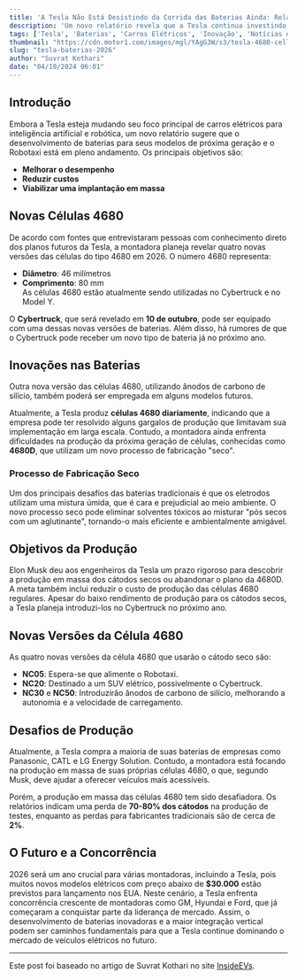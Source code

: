 ```yaml
---
title: 'A Tesla Não Está Desistindo da Corrida das Baterias Ainda: Relatório'
description: 'Um novo relatório revela que a Tesla continua investindo no desenvolvimento de baterias, com quatro novas versões das células 4680 sendo esperadas para 2026.'
tags: ['Tesla', 'Baterias', 'Carros Elétricos', 'Inovação', 'Notícias de Carros Elétricos']
thumbnail: "https://cdn.motor1.com/images/mgl/YAgG3W/s3/tesla-4680-cell.jpg"
slug: "tesla-baterias-2026"
author: "Suvrat Kothari"
date: "04/10/2024 06:01"
---
```


## Introdução

Embora a Tesla esteja mudando seu foco principal de carros elétricos para inteligência artificial e robótica, um novo relatório sugere que o desenvolvimento de baterias para seus modelos de próxima geração e o Robotaxi está em pleno andamento. Os principais objetivos são:

- **Melhorar o desempenho**
- **Reduzir custos**
- **Viabilizar uma implantação em massa**

## Novas Células 4680

De acordo com fontes que entrevistaram pessoas com conhecimento direto dos planos futuros da Tesla, a montadora planeja revelar quatro novas versões das células do tipo 4680 em 2026. O número 4680 representa:
- **Diâmetro**: 46 milímetros
- **Comprimento**: 80 mm  
As células 4680 estão atualmente sendo utilizadas no Cybertruck e no Model Y.

O **Cybertruck**, que será revelado em **10 de outubro**, pode ser equipado com uma dessas novas versões de baterias. Além disso, há rumores de que o Cybertruck pode receber um novo tipo de bateria já no próximo ano.

## Inovações nas Baterias

Outra nova versão das células 4680, utilizando ânodos de carbono de silício, também poderá ser empregada em alguns modelos futuros.

Atualmente, a Tesla produz **células 4680 diariamente**, indicando que a empresa pode ter resolvido alguns gargalos de produção que limitavam sua implementação em larga escala. Contudo, a montadora ainda enfrenta dificuldades na produção da próxima geração de células, conhecidas como **4680D**, que utilizam um novo processo de fabricação "seco".

### Processo de Fabricação Seco

Um dos principais desafios das baterias tradicionais é que os eletrodos utilizam uma mistura úmida, que é cara e prejudicial ao meio ambiente. O novo processo seco pode eliminar solventes tóxicos ao misturar "pós secos com um aglutinante", tornando-o mais eficiente e ambientalmente amigável.

## Objetivos da Produção

Elon Musk deu aos engenheiros da Tesla um prazo rigoroso para descobrir a produção em massa dos cátodos secos ou abandonar o plano da 4680D. A meta também inclui reduzir o custo de produção das células 4680 regulares. Apesar do baixo rendimento de produção para os cátodos secos, a Tesla planeja introduzi-los no Cybertruck no próximo ano.

## Novas Versões da Célula 4680

As quatro novas versões da célula 4680 que usarão o cátodo seco são:
- **NC05**: Espera-se que alimente o Robotaxi. 
- **NC20**: Destinado a um SUV elétrico, possivelmente o Cybertruck. 
- **NC30** e **NC50**: Introduzirão ânodos de carbono de silício, melhorando a autonomia e a velocidade de carregamento.

## Desafios de Produção

Atualmente, a Tesla compra a maioria de suas baterias de empresas como Panasonic, CATL e LG Energy Solution. Contudo, a montadora está focando na produção em massa de suas próprias células 4680, o que, segundo Musk, deve ajudar a oferecer veículos mais acessíveis. 

Porém, a produção em massa das células 4680 tem sido desafiadora. Os relatórios indicam uma perda de **70-80% dos cátodos** na produção de testes, enquanto as perdas para fabricantes tradicionais são de cerca de **2%**.

## O Futuro e a Concorrência

2026 será um ano crucial para várias montadoras, incluindo a Tesla, pois muitos novos modelos elétricos com preço abaixo de **$30.000** estão previstos para lançamento nos EUA. Neste cenário, a Tesla enfrenta concorrência crescente de montadoras como GM, Hyundai e Ford, que já começaram a conquistar parte da liderança de mercado. Assim, o desenvolvimento de baterias inovadoras e a maior integração vertical podem ser caminhos fundamentais para que a Tesla continue dominando o mercado de veículos elétricos no futuro.

---
Este post foi baseado no artigo de Suvrat Kothari no site [InsideEVs](https://insideevs.com/news/736054/tesla-launch-four-new-batteries-in-2026/).